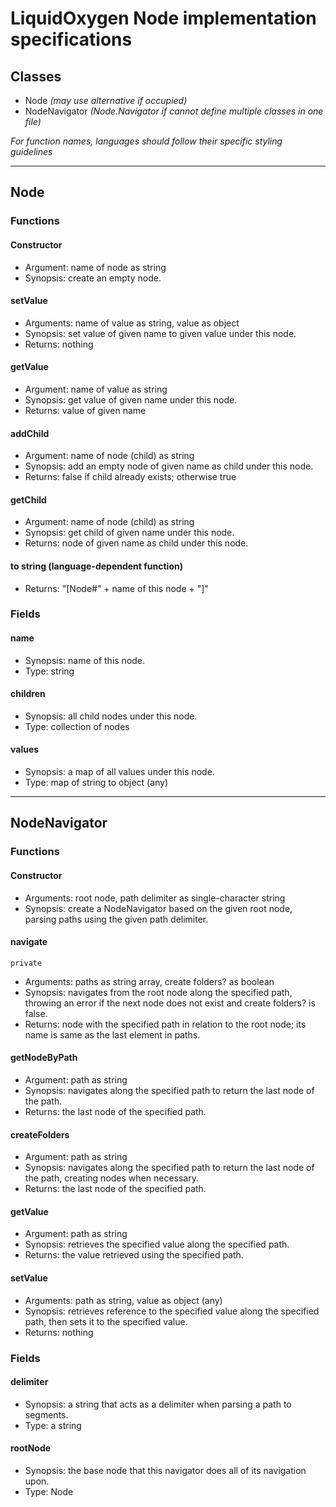 # LiquidOxygen Node implementation specifications

## Classes

* Node _(may use alternative if occupied)_
* NodeNavigator _(Node.Navigator if cannot define multiple classes in one file)_

_For function names, languages should follow their specific styling guidelines_

---

## Node

### Functions

#### Constructor
* Argument: name of node as string
* Synopsis: create an empty node.

#### setValue
* Arguments: name of value as string, value as object
* Synopsis: set value of given name to given value under this node.
* Returns: nothing

#### getValue
* Argument: name of value as string
* Synopsis: get value of given name under this node.
* Returns: value of given name

#### addChild
* Argument: name of node (child) as string
* Synopsis: add an empty node of given name as child under this node.
* Returns: false if child already exists; otherwise true

#### getChild
* Argument: name of node (child) as string
* Synopsis: get child of given name under this node.
* Returns: node of given name as child under this node.

#### to string (language-dependent function)
* Returns: "[Node#" + name of this node + "]"

### Fields

#### name
* Synopsis: name of this node.
* Type: string

#### children
* Synopsis: all child nodes under this node.
* Type: collection of nodes

#### values
* Synopsis: a map of all values under this node.
* Type: map of string to object (any)

---

## NodeNavigator

### Functions

#### Constructor
* Arguments: root node, path delimiter as single-character string
* Synopsis: create a NodeNavigator based on the given root node, parsing paths using the given path delimiter.

#### navigate
`private`
* Arguments: paths as string array, create folders? as boolean
* Synopsis: navigates from the root node along the specified path, throwing an error if the next node does not exist and create folders? is false.
* Returns: node with the specified path in relation to the root node; its name is same as the last element in paths.

#### getNodeByPath
* Argument: path as string
* Synopsis: navigates along the specified path to return the last node of the path.
* Returns: the last node of the specified path.

#### createFolders
* Argument: path as string
* Synopsis: navigates along the specified path to return the last node of the path, creating nodes when necessary.
* Returns: the last node of the specified path.

#### getValue
* Argument: path as string
* Synopsis: retrieves the specified value along the specified path.
* Returns: the value retrieved using the specified path.

#### setValue
* Arguments: path as string, value as object (any)
* Synopsis: retrieves reference to the specified value along the specified path, then sets it to the specified value.
* Returns: nothing

### Fields

#### delimiter
* Synopsis: a string that acts as a delimiter when parsing a path to segments.
* Type: a string

#### rootNode
* Synopsis: the base node that this navigator does all of its navigation upon.
* Type: Node